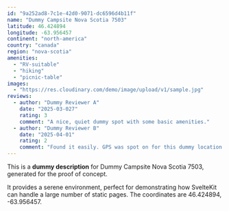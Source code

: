 ```yaml
---
id: "9a252ad8-7c1e-42d0-9071-dc6596d4b11f"
name: "Dummy Campsite Nova Scotia 7503"
latitude: 46.424894
longitude: -63.956457
continent: "north-america"
country: "canada"
region: "nova-scotia"
amenities:
  - "RV-suitable"
  - "hiking"
  - "picnic-table"
images:
  - "https://res.cloudinary.com/demo/image/upload/v1/sample.jpg"
reviews:
  - author: "Dummy Reviewer A"
    date: "2025-03-027"
    rating: 3
    comment: "A nice, quiet dummy spot with some basic amenities."
  - author: "Dummy Reviewer B"
    date: "2025-04-01"
    rating: 2
    comment: "Found it easily. GPS was spot on for this dummy location."
---
```


This is a **dummy description** for Dummy Campsite Nova Scotia 7503, generated for the proof of concept.

It provides a serene environment, perfect for demonstrating how SvelteKit can handle a large number of static pages. The coordinates are 46.424894, -63.956457.
